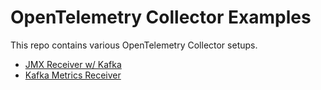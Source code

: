 # OpenTelemetry Collector Examples

This repo contains various OpenTelemetry Collector setups.

* [JMX Receiver w/ Kafka](/jmx-receiver-kafka)
* [Kafka Metrics Receiver](/kafka-metrics-receiver)